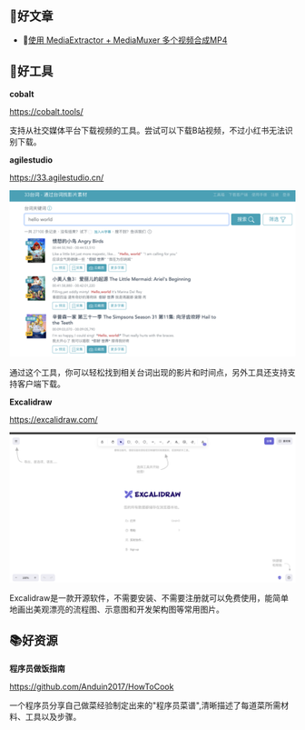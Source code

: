 ## 📖好文章
* 📄[使用 MediaExtractor + MediaMuxer 多个视频合成MP4](https://www.jianshu.com/p/97b79842b47a)

## 🔨好工具

**cobalt**

https://cobalt.tools/

支持从社交媒体平台下载视频的工具。尝试可以下载B站视频，不过小红书无法识别下载。

**agilestudio**

https://33.agilestudio.cn/

 ![20240607140647.png](imgs/20240607140647.png)

通过这个工具，你可以轻松找到相关台词出现的影片和时间点，另外工具还支持支持客户端下载。

**Excalidraw**

https://excalidraw.com/

 ![20240607140450.png](imgs/20240607140450.png)

Excalidraw是一款开源软件，不需要安装、不需要注册就可以免费使用，能简单地画出美观漂亮的流程图、示意图和开发架构图等常用图片。

## 📚好资源

**程序员做饭指南**

https://github.com/Anduin2017/HowToCook

一个程序员分享自己做菜经验制定出来的"程序员菜谱",清晰描述了每道菜所需材料、工具以及步骤。